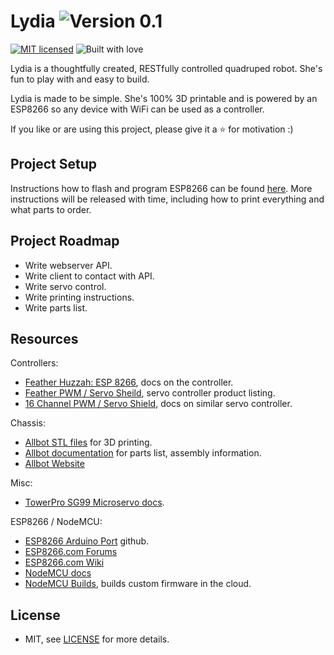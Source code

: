 # Lydia ![Version 0.1](https://img.shields.io/badge/Version-0.1-green.svg)


[![MIT licensed](https://img.shields.io/badge/license-MIT-blue.svg)](/LICENSE)
![Built with love](https://img.shields.io/badge/built%20with-%E2%9D%A4-FF8080.svg)

Lydia is a thoughtfully created, RESTfully controlled quadruped robot. She's fun to play with and easy to build.

Lydia is made to be simple. She's 100% 3D printable and is powered by an ESP8266 so any device with WiFi can be used as a controller.

If you like or are using this project, please give it a :star: for motivation :)

## Project Setup

Instructions how to flash and program ESP8266 can be found [here](/arduino/README.md). More instructions will be released with time, including how to print everything and what parts to order.

## Project Roadmap

- Write webserver API.
- Write client to contact with API.
- Write servo control.
- Write printing instructions.
- Write parts list.

## Resources

Controllers:

- [Feather Huzzah: ESP 8266](https://learn.adafruit.com/adafruit-feather-huzzah-esp8266?view=all), docs on the controller.
- [Feather PWM / Servo Sheild](https://www.adafruit.com/products/2928), servo controller product listing.
- [16 Channel PWM / Servo Shield](https://learn.adafruit.com/adafruit-16-channel-pwm-slash-servo-shield?view=all), docs on similar servo controller.

Chassis:

- [Allbot STL files](http://www.thingiverse.com/thing:1434665) for 3D printing.
- [Allbot documentation](http://manuals.velleman.eu/category.php) for parts list, assembly information.
- [Allbot Website](http://www.allbot.eu/)

Misc:

- [TowerPro SG99 Microservo docs](http://www.micropik.com/PDF/SG90Servo.pdf).

ESP8266 / NodeMCU:

- [ESP8266 Arduino Port](https://github.com/esp8266/Arduino) github.
- [ESP8266.com Forums](http://www.esp8266.com/)
- [ESP8266.com Wiki](http://www.esp8266.com/wiki)
- [NodeMCU docs](http://nodemcu.readthedocs.io/en/dev/)
- [NodeMCU Builds](http://nodemcu-build.com/), builds custom firmware in the cloud.

## License

- MIT, see [LICENSE](/LICENSE) for more details.
